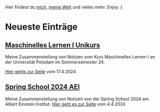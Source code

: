 
Hier findest du [mich](About_Me.md), [meine Welt](Blog.md) und vieles mehr.
Enjoy :)

# Neueste Einträge

## [Maschinelles Lernen I Unikurs](Blog/Maschinelles_Lernen_I.md)

Meine Zusammenstellung von Notizen vom Kurs Maschinelles Lernen I an der Universität Potsdam im Sommersemester 24.

[Hier gehts zur Seite](https://christiang7.github.io/Maschinelles-Lernen-I/) vom 17.4.2024

## [Spring School 2024 AEI](Blog/Spring-school-2024.md)

Meine Zusammenstellung von Notizen von der Spring School 2024 am Albert Einstein Institut.
[Hier geht es zur Seite](https://christiang7.github.io/Spring-School-2024/#/) vom 4.4.2024

<div hidden>
*

*

*

*

*

*

*

*

*

*

*

*

*

*

*

*

*

*

python3 -m http.server 3000

Blog task (2)
- [ ] Farbige Formeln mit dem Github repo verbinden
Next (2)
Planning (2)
- [ ] einige private Dinge veröffentlichen
	- [ ] HSP Orga mit Website, vielleicht Artikel dafür
	- [ ] Vita veröffentlichen
Backlog
- [ ] Eine Suche einfügen auf Seite
	- [*] Suche eingefügt
	- [ ] Suche funktioniert nur auf der Hauptseite, findet keine Einträge auf den Unterseiten
- [ ] Blog so ähnlich gestalten wie  Nils Vu  https://nilsvu.de/
	- [ ] Masonry https://masonry.desandro.com/
- [ ] den Blog in ein [[Zettelkasten:1»Gedankenspeicher-Einrichtung:Digital Garden]] umwandeln?
	- [ ] bzw einfach kurz darüber schreiben und das mein Zettelkastensystem nicht kompatibel ist
- [ ] Blog Eintrag über die Konditionierung in beide Richtungen für das Gute und oder für das Böse
	- [ ] WEB Uhrwerk Orange (Film) - Wikipedia   https://de.wikipedia.org/wiki/Uhrwerk_Orange_(Film)
- [ ] [[Naturwissenschaften und Instrumentarien:2»Energieversorgung und ihre Begrenztheit]]
- [ ] vielleicht Streaming wie hier Über PHYSICSoh - Twitch https://www.twitch.tv/physicsoh/about PhysicsOH - YouTube  https://www.youtube.com/@PhysicsOH/videos Influencer werden für Physik
- [ ] [[Physik:2»Github oder ähnliche Angebote für physikalische, soziale, philosophische Probleme benutzen]]
- [ ] [[Zettelkasten:1»Gedankenspeicher-Einrichtung:Kanboard als Liste]] wie im Alltag zu benutzen
- [ ] einen Blog über today i learned machen
- [ ] [[Zettelkasten:2»Bedingungen der Freiheit]]
- [ ] make logo from this picture photo 2021-06-07 21-25-02.jpg with diffusion program
- [ ] [[Zettelkasten:1»Gedankenspeicher-Einrichtung:Entscheidungsproblem]] darüber mal schreiben
- [ ] Musik mit Geschichten aufschreiben, das auf dem Blog machen
- [ ] [[Zettelkasten:2»Interaktion mit der heutigen Welt]]
- [ ] [[Physik:2»Überall ist die Welt vorhanden]]
- [ ] [[Zettelkasten:2»Lebensformen als Plattform]]
- [ ] [[Zettelkasten:2»Aloy Klon von Horizon Forbidden West]] Artikel darüber schreiben
- [ ] [[Zettelkasten:2»Die-Welt-in-der-Dynamik-erkennen]]
- [ ] [[Zettelkasten:2»Warum die Leere zu viel Aufmerksamkeit auf sich zieht]]
- [ ] [[Zettelkasten:2»Weißes Blatt]]
- [ ] [[Zettelkasten:2»Geistiger Prozess der Verzweiflung und Zweifel]]
- [ ] [[Zettelkasten:2»Die einfachste Bewegung]]
- [ ] [[Zettelkasten:2»Erklärung zur Abneigung und Gegnerbildung]]
- [ ] - Artikel über Kinder und Lebensfragen in der Philosophie [[Philosophie:Philosophy with children.pdf]]
- [ ] [[Zettelkasten:2»Gibt es wirklich ein Schicksal, was durch höhere Mächte hervorgerufen wirdß.]]
- [ ] [[Zettelkasten:2»Erklärung zur Abneigung und Gegnerbildung]]
- [ ] [[Zettelkasten:2»Wie Umgehen mit anderen Meinungen wenn sie der Allgemeinheit schädigt]]
- [ ] [[Zettelkasten:1»Hochsensibilität:HSP alles nur Übergänger]]
- [ ] Idee die für einen digital Garden geeignet wären bzw Artikel können so markiert werden
	- [ ] Für meinen Blog die Scannerecke(Scannermenge) einrichten. Links die ich am Tag finde auf dem Blog veröffentlichen.
	- [ ] Für den Blog eine Quatschecke(Probierecke) einrichten. Beliebige Sachen mal ausprobieren, kein fertiges Produkt.
- [ ] [[Zettelkasten:2»Warum heimkehren wollenß Stargate Universe]]
- [ ] [[Philosophie:Don’t take life so seriously - Montaigne’s lessons on the inner life.pdf]]

</div>

